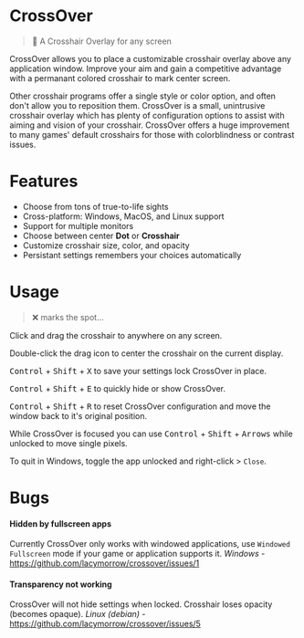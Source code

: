 # CrossOver

> 🎯 A Crosshair Overlay for any screen

CrossOver allows you to place a customizable crosshair overlay above any application window.
Improve your aim and gain a competitive advantage with a permanant colored crosshair to mark center screen.

Other crosshair programs offer a single style or color option, and often don't allow you to reposition them. CrossOver is a small, unintrusive crosshair overlay which has plenty of configuration options to assist with aiming and vision of your crosshair. CrossOver offers a huge improvement to many games' default crosshairs for those with colorblindness or contrast issues.


# Features

- Choose from tons of true-to-life sights
- Cross-platform: Windows, MacOS, and Linux support
- Support for multiple monitors
- Choose between center **Dot** or **Crosshair**
- Customize crosshair size, color, and opacity
- Persistant settings remembers your choices automatically


# Usage

> ❌ marks the spot...

Click and drag the crosshair to anywhere on any screen.

Double-click the drag icon to center the crosshair on the current display.

<kbd>Control</kbd> + <kbd>Shift</kbd> + <kbd>X</kbd> to save your settings lock CrossOver in place.

<kbd>Control</kbd> + <kbd>Shift</kbd> + <kbd>E</kbd> to quickly hide or show CrossOver.

<kbd>Control</kbd> + <kbd>Shift</kbd> + <kbd>R</kbd> to reset CrossOver configuration and move the window back to it's original position.

While CrossOver is focused you can use <kbd>Control</kbd> + <kbd>Shift</kbd> + <kbd>Arrows</kbd> while unlocked to move single pixels.

To quit in Windows, toggle the app unlocked and right-click > `Close`.


# Bugs

#### Hidden by fullscreen apps

Currently CrossOver only works with windowed applications, use `Windowed Fullscreen` mode if your game or application supports it. _Windows_ - https://github.com/lacymorrow/crossover/issues/1

#### Transparency not working

CrossOver will not hide settings when locked. Crosshair loses opacity (becomes opaque). _Linux (debian)_ - https://github.com/lacymorrow/crossover/issues/5

